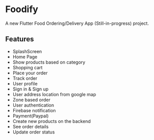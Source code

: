# Foodify

A new Flutter Food Ordering/Delivery App (Still-in-progress) project.

## Features

* SplashScreen
* Home Page
* Show products based on category
* Shopping cart
* Place your order
* Track order
* User profile
* Sign in & Sign up
* User address location from google map
* Zone based order
* User authentication
* Firebase notification
* Payment(Paypal)
* Create new products on the backend
* See order details
* Update order status


